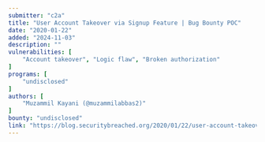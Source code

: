 ```yaml
---
submitter: "c2a"
title: "User Account Takeover via Signup Feature | Bug Bounty POC"
date: "2020-01-22"
added: "2024-11-03"
description: ""
vulnerabilities: [
    "Account takeover", "Logic flaw", "Broken authorization"
]
programs: [
    "undisclosed"
]
authors: [
    "Muzammil Kayani (@muzammilabbas2)"
]
bounty: "undisclosed"
link: "https://blog.securitybreached.org/2020/01/22/user-account-takeover-via-signup-feature-bug-bounty-poc/"
---
```




